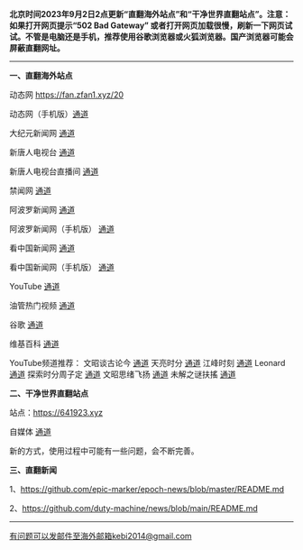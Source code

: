 **北京时间2023年9月2日2点更新“直翻海外站点”和“干净世界直翻站点”。注意：如果打开网页提示“502 Bad Gateway” 或者打开网页加载很慢，刷新一下网页试试。不管是电脑还是手机，推荐使用谷歌浏览器或火狐浏览器。国产浏览器可能会屏蔽直翻网址。**

***

**一、直翻海外站点**

动态网 https://fan.zfan1.xyz/20 

动态网（手机版）[通道](https://fan.zfan1.xyz/21) 

大纪元新闻网 [通道](https://fan.zfan1.xyz/90) 

新唐人电视台 [通道](https://fan.zfan1.xyz/4) 

新唐人电视台直播间 [通道](https://fan.zfan1.xyz/44) 

禁闻网 [通道](https://fan.zfan1.xyz/3) 

阿波罗新闻网 [通道](https://fan.zfan1.xyz/7) 

阿波罗新闻网（手机版） [通道](https://fan.zfan1.xyz/53) 

看中国新闻网 [通道](https://fan.zfan1.xyz/26) 

看中国新闻网（手机版） [通道](https://fan.zfan1.xyz/54) 

YouTube [通道](https://fan.zfan1.xyz/45) 

油管热门视频 [通道](https://fan.zfan1.xyz/55) 

谷歌 [通道](https://fan.zfan1.xyz/62) 

维基百科 [通道](https://fan.zfan1.xyz/63) 

YouTube频道推荐： 文昭谈古论今 [通道](https://fan.zfan1.xyz/46)  天亮时分 [通道](https://fan.zfan1.xyz/47)  江峰时刻 [通道](https://fan.zfan1.xyz/48)  Leonard [通道](https://fan.zfan1.xyz/49)  探索时分周子定 [通道](https://fan.zfan1.xyz/50) 文昭思绪飞扬 [通道](https://fan.zfan1.xyz/51) 未解之谜扶搖 [通道](https://fan.zfan1.xyz/52) 

**二、干净世界直翻站点**

站点：https://641923.xyz 

自媒体 [通道](https://641923.xyz/zh-CN?tab=cat19)

新的方式，使用过程中可能有一些问题，会不断完善。

**三、直翻新闻**

1、https://github.com/epic-marker/epoch-news/blob/master/README.md

2、https://github.com/duty-machine/news/blob/main/README.md

***


有问题可以发邮件至海外邮箱kebi2014@gmail.com